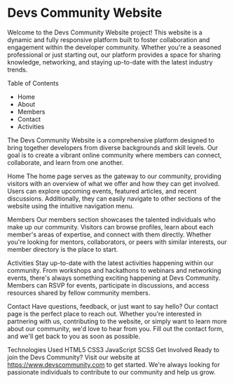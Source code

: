 <h1>Devs Community Website</h1>
Welcome to the Devs Community Website project! This website is a dynamic and fully responsive platform built to foster collaboration and engagement within the developer community. Whether you're a seasoned professional or just starting out, our platform provides a space for sharing knowledge, networking, and staying up-to-date with the latest industry trends.

Table of Contents
<ul>
  <li>Home</li>
  <li>About</li>
  <li>Members</li>
  <li>Contact</li>
  <li>Activities</li>
</ul>
The Devs Community Website is a comprehensive platform designed to bring together developers from diverse backgrounds and skill levels. Our goal is to create a vibrant online community where members can connect, collaborate, and learn from one another.

Home
The home page serves as the gateway to our community, providing visitors with an overview of what we offer and how they can get involved. Users can explore upcoming events, featured articles, and recent discussions. Additionally, they can easily navigate to other sections of the website using the intuitive navigation menu.

Members
Our members section showcases the talented individuals who make up our community. Visitors can browse profiles, learn about each member's areas of expertise, and connect with them directly. Whether you're looking for mentors, collaborators, or peers with similar interests, our member directory is the place to start.

Activities
Stay up-to-date with the latest activities happening within our community. From workshops and hackathons to webinars and networking events, there's always something exciting happening at Devs Community. Members can RSVP for events, participate in discussions, and access resources shared by fellow community members.

Contact
Have questions, feedback, or just want to say hello? Our contact page is the perfect place to reach out. Whether you're interested in partnering with us, contributing to the website, or simply want to learn more about our community, we'd love to hear from you. Fill out the contact form, and we'll get back to you as soon as possible.

Technologies Used
HTML5
CSS3
JavaScript
SCSS
Get Involved
Ready to join the Devs Community? Visit our website at https://www.devscommunity.com to get started. We're always looking for passionate individuals to contribute to our community and help us grow.
